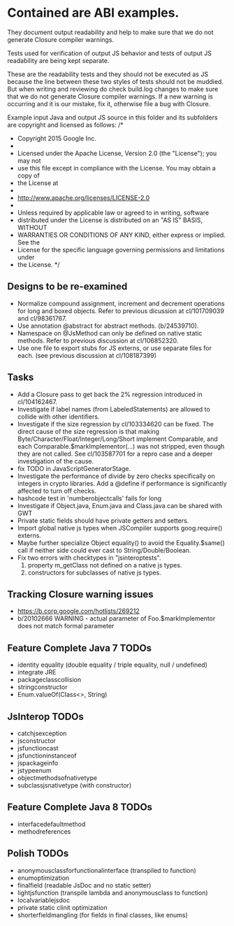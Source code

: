 # Contained are ABI examples.

They document output readability and help to make sure that we do not generate
Closure compiler warnings.

Tests used for verification of output JS behavior and tests of output JS
readability are being kept separate.

These are the readability tests and they should not be executed as JS
because the line between these two styles of tests should not be
muddied. But when writing and reviewing do check build.log changes to make
sure that we do not generate Closure compiler warnings. If a new warning is
occurring and it is our mistake, fix it, otherwise file a bug with Closure.

Example input Java and output JS source in this folder and its subfolders
are copyright and licensed as follows:
/*
 * Copyright 2015 Google Inc.
 *
 * Licensed under the Apache License, Version 2.0 (the "License"); you may not
 * use this file except in compliance with the License. You may obtain a copy of
 * the License at
 *
 * http://www.apache.org/licenses/LICENSE-2.0
 *
 * Unless required by applicable law or agreed to in writing, software
 * distributed under the License is distributed on an "AS IS" BASIS, WITHOUT
 * WARRANTIES OR CONDITIONS OF ANY KIND, either express or implied. See the
 * License for the specific language governing permissions and limitations under
 * the License.
 */

## Designs to be re-examined
- Normalize compound assignment, increment and decrement operations for long and
  boxed objects. Refer to previous dicussion at cl/101709039 and cl/98361767.
- Use annotation @abstract for abstract methods. (b/24539710).
- Namespace on @JsMethod can only be defined on native static methods. Refer to
  previous discussion at cl/106852320.
- Use one file to export stubs for JS externs, or use separate files for each.
  (see previous discussion at cl/108187399)

## Tasks
- Add a Closure pass to get back the 2% regression introduced in cl/104162467.
- Investigate if label names (from LabeledStatements) are allowed to collide with other identifiers.
- Investigate if the size regression by cl/103334620 can be fixed.
    The direct cause of the size regression is that making
    Byte/Character/Float/Integer/Long/Short implement Comparable,
    and each Comparable.$markImplementor(...) was not stripped, even though
    they are not called. See cl/103587701 for a repro case and a deeper
    investigation of the cause.
- fix TODO in JavaScriptGeneratorStage.
- Investigate the performance of divide by zero checks specifically on integers
    in crypto libraries.  Add a @define if performance is significantly
    affected to turn off checks.
- hashcode test in 'numberobjectcalls' fails for long
- Investigate if Object.java, Enum.java and Class.java can be shared with GWT
- Private static fields should have private getters and setters.
- Import global native js types when JSCompiler supports goog.require() externs.
- Maybe further specialize Object equality() to avoid the Equality.$same() call
    if neither side could ever cast to String/Double/Boolean.
- Fix two errors with checktypes in "jsinteroptests".
  1. property m_getClass not defined on a native js types.
  2. constructors for subclasses of native js types.

## Tracking Closure warning issues
- https://b.corp.google.com/hotlists/269212
- b/20102666 WARNING - actual parameter of Foo.$markImplementor does not match
  formal parameter

## Feature Complete Java 7 TODOs
- identity equality (double equality / triple equality, null / undefined)
- integrate JRE
- packageclasscollision
- stringconstructor
- Enum.valueOf(Class<>, String)

## JsInterop TODOs
- catchjsexception
- jsconstructor
- jsfunctioncast
- jsfunctioninstanceof
- jspackageinfo
- jstypeenum
- objectmethodsofnativetype
- subclassjsnativetype (with constructor)

## Feature Complete Java 8 TODOs
- interfacedefaultmethod
- methodreferences

## Polish TODOs
- anonymousclassforfunctionalinterface (transpiled to function)
- enumoptimization
- finalfield (readable JsDoc and no static setter)
- lightjsfunction (transpile lambda and anonymousclass to function)
- localvariablejsdoc
- private static clinit optimization
- shorterfieldmangling (for fields in final classes, like enums)
